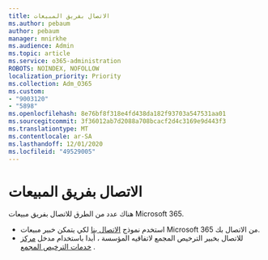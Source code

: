```yaml
---
title: الاتصال بفريق المبيعات
ms.author: pebaum
author: pebaum
manager: mnirkhe
ms.audience: Admin
ms.topic: article
ms.service: o365-administration
ROBOTS: NOINDEX, NOFOLLOW
localization_priority: Priority
ms.collection: Adm_O365
ms.custom:
- "9003120"
- "5898"
ms.openlocfilehash: 8e76bf8f318e4fd438da182f93703a547531aa01
ms.sourcegitcommit: 3f36012ab7d2088a708bcacf2d4c3169e9d443f3
ms.translationtype: MT
ms.contentlocale: ar-SA
ms.lasthandoff: 12/01/2020
ms.locfileid: "49529005"
---
```

# <a name="contact-the-sales-team"></a>الاتصال بفريق المبيعات

هناك عدد من الطرق للاتصال بفريق مبيعات Microsoft 365.

- استخدم نموذج  [الاتصال بنا](https://go.microsoft.com/fwlink/p/?LinkId=518644&clcid=0x0409)  لكي يتمكن خبير مبيعات Microsoft 365 من الاتصال بك.
- للاتصال بخبير الترخيص المجمع لاتفاقيه المؤسسة ، أبدا باستخدام مدخل  [مركز خدمات الترخيص المجمع](https://go.microsoft.com/fwlink/p/?LinkId=329762) .
